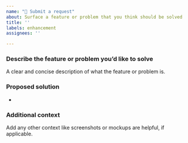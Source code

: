```yaml
---
name: "🚀 Submit a request"
about: Surface a feature or problem that you think should be solved
title: ''
labels: enhancement
assignees: ''

---
```


### Describe the feature or problem you’d like to solve

A clear and concise description of what the feature or problem is.

### Proposed solution

-

### Additional context

Add any other context like screenshots or mockups are helpful, if applicable.
